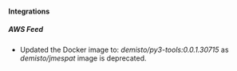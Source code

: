 
#### Integrations
##### AWS Feed
- Updated the Docker image to: *demisto/py3-tools:0.0.1.30715* as *demisto/jmespat* image is deprecated.
